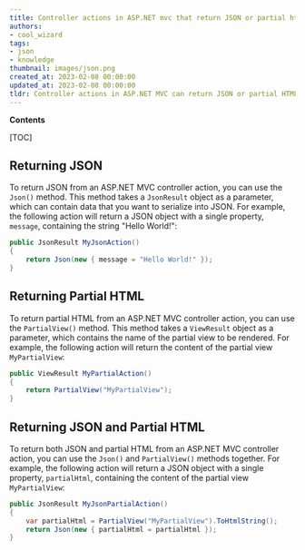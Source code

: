 ```yaml
---
title: Controller actions in ASP.NET mvc that return JSON or partial html
authors:
- cool_wizard
tags:
- json
- knowledge
thumbnail: images/json.png
created_at: 2023-02-08 00:00:00
updated_at: 2023-02-08 00:00:00
tldr: Controller actions in ASP.NET MVC can return JSON or partial HTML in Json format using the JsonResult type.
---
```


**Contents**

[TOC]

## Returning JSON

To return JSON from an ASP.NET MVC controller action, you can use the `Json()` method. This method takes a `JsonResult` object as a parameter, which can contain data that you want to serialize into JSON. For example, the following action will return a JSON object with a single property, `message`, containing the string "Hello World!":

```csharp
public JsonResult MyJsonAction()
{
    return Json(new { message = "Hello World!" });
}
```

## Returning Partial HTML

To return partial HTML from an ASP.NET MVC controller action, you can use the `PartialView()` method. This method takes a `ViewResult` object as a parameter, which contains the name of the partial view to be rendered. For example, the following action will return the content of the partial view `MyPartialView`:

```csharp
public ViewResult MyPartialAction()
{
    return PartialView("MyPartialView");
}
```

## Returning JSON and Partial HTML

To return both JSON and partial HTML from an ASP.NET MVC controller action, you can use the `Json()` and `PartialView()` methods together. For example, the following action will return a JSON object with a single property, `partialHtml`, containing the content of the partial view `MyPartialView`:

```csharp
public JsonResult MyJsonPartialAction()
{
    var partialHtml = PartialView("MyPartialView").ToHtmlString();
    return Json(new { partialHtml = partialHtml });
}
```
